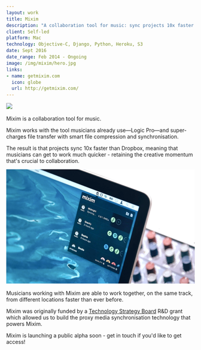 ```yaml
---
layout: work
title: Mixim
description: "A collaboration tool for music: sync projects 10x faster than Dropbox"
client: Self-led
platform: Mac
technology: Objective-C, Django, Python, Heroku, S3
date: Sept 2016
date_range: Feb 2014 - Ongoing
image: /img/mixim/hero.jpg
links:
- name: getmixim.com
  icon: globe
  url: http://getmixim.com/
---
```


![]({{page.image}})

Mixim is a collaboration tool for music.

Mixim works with the tool musicians already use&mdash;Logic Pro&mdash;and super-charges file transfer with smart file compression and synchronisation.

The result is that projects sync 10x faster than Dropbox, meaning that musicians can get to work much quicker - retaining the creative momentum that's crucial to collaboration.

![](/img/mixim/mixim-menu-blue-cc.png)

Musicians working with Mixim are able to work together, on the same track, from different locations faster than ever before.

Mixim was originally funded by a [Technology Strategy Board](https://www.gov.uk/government/organisations/innovate-uk) R&D grant which allowed us to build the proxy media synchronisation technology that powers Mixim.

Mixim is launching a public alpha soon - get in touch if you'd like to get access!
